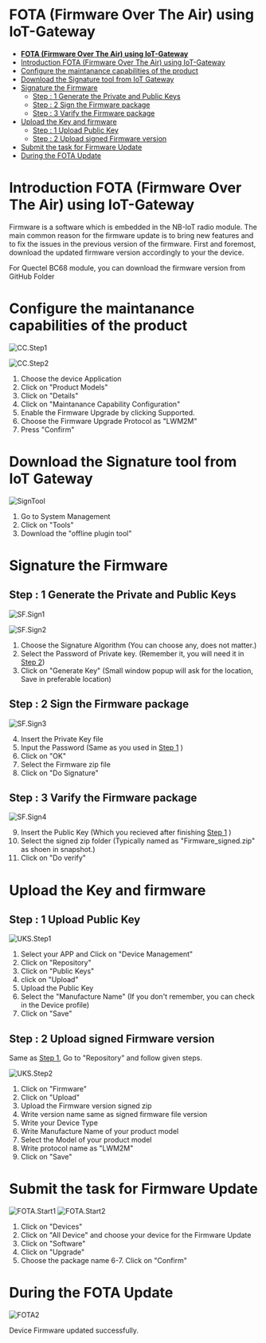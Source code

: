 # **FOTA (Firmware Over The Air) using IoT-Gateway** 


- [**FOTA (Firmware Over The Air) using IoT-Gateway**](#fota-firmware-over-the-air-using-iot-gateway)
- [Introduction FOTA (Firmware Over The Air) using IoT-Gateway](#introduction-fota-firmware-over-the-air-using-iot-gateway)
- [Configure the maintanance capabilities of the product](#configure-the-maintanance-capabilities-of-the-product)
- [Download the Signature tool from IoT Gateway](#download-the-signature-tool-from-iot-gateway)
- [Signature the Firmware](#signature-the-firmware)
  - [Step : 1 Generate the Private and Public Keys](#step--1-generate-the-private-and-public-keys)
  - [Step : 2 Sign the Firmware package](#step--2-sign-the-firmware-package)
  - [Step : 3 Varify the Firmware package](#step--3-varify-the-firmware-package)
- [Upload the Key and firmware](#upload-the-key-and-firmware)
  - [Step : 1 Upload Public Key](#step--1-upload-public-key)
  - [Step : 2 Upload signed Firmware version](#step--2-upload-signed-firmware-version)
- [Submit the task for Firmware Update](#submit-the-task-for-firmware-update)
- [During the FOTA Update](#during-the-fota-update)



# Introduction FOTA (Firmware Over The Air) using IoT-Gateway

Firmware is a software which is embedded in the NB-IoT radio module. The main common reason for the firmware update is to bring new features and to fix the issues in the previous version of the firmware. First and foremost, download the updated firmware version accordingly to your the device.

For Quectel BC68 module, you can download the firmware version from GitHub Folder

# Configure the maintanance capabilities of the product

![CC.Step1](./images/CC.Step1.png)

![CC.Step2](./images/CC.Step2.png)

1. Choose the device Application
2. Click on "Product Models"
3. Click on "Details"
4. Click on "Maintanance Capability Configuration"
5. Enable the Firmware Upgrade by clicking Supported.
6. Choose the Firmware Upgrade Protocol as "LWM2M"
7. Press "Confirm"

# Download the Signature tool from IoT Gateway

![SignTool](./images/SignTool.png)

1. Go to System Management
2. Click on "Tools"
3. Download the "offline plugin tool"

# Signature the Firmware

## Step : 1 Generate the Private and Public Keys
![SF.Sign1](./images/SF.Sign1.png)

![SF.Sign2](./images/SF.Sign2.png)

1. Choose the Signature Algorithm (You can choose any, does not matter.)
2. Select the Password of Private key. (Remember it, you will need it in [Step 2](#Step2))
3. Click on "Generate Key" (Small window popup will ask for the location, Save in preferable location)

## Step : 2 Sign the Firmware package 
![SF.Sign3](./images/SF.Sign3.png)

4. Insert the Private Key file
5. Input the Password (Same as you used in [Step 1](#Step1) )
6. Click on "OK"
7. Select the Firmware zip file
8. Click on "Do Signature" 

## Step : 3 Varify the Firmware package 

![SF.Sign4](./images/SF.Sign4.png)

9. Insert the Public Key (Which you recieved after finishing [Step 1](#Step1) )
10. Select the signed zip folder (Typically named as "Firmware_signed.zip" as shoen in snapshot.)
11. Click on "Do verify"
    
# Upload the Key and firmware

## Step : 1 Upload Public Key
![UKS.Step1](./images/UKS.Step1.png)

1. Select your APP and Click on "Device Management" 
2. Click on "Repository"
3. Click on "Public Keys"
4. click on "Upload"
5. Upload the Public Key
6. Select the "Manufacture Name" (If you don't remember, you can check in the Device profile)
7. Click on "Save"

## Step : 2 Upload signed Firmware version
Same as [Step 1](#Step1), Go to "Repository" and follow given steps.

![UKS.Step2](./images/UKS.Step2.png)

1. Click on "Firmware"
2. Click on "Upload"
3. Upload the Firmware version signed zip
4. Write version name same as signed firmware file version
5. Write your Device Type
6. Write Manufacture Name of your product model
7. Select the Model of your product model
8. Write protocol name as "LWM2M"
9. Click on "Save"


# Submit the task for Firmware Update

![FOTA.Start1](./images/FOTA.Start1.png)
![FOTA.Start2](./images/FOTA.Start2.png)

1. Click on "Devices"
2. Click on "All Device" and choose your device for the Firmware Update
3. Click on "Software"
4. Click on "Upgrade"
5. Choose the package name
6-7. Click on "Confirm"

# During the FOTA Update

![FOTA2](./images/FOTA.png)

Device Firmware updated successfully.